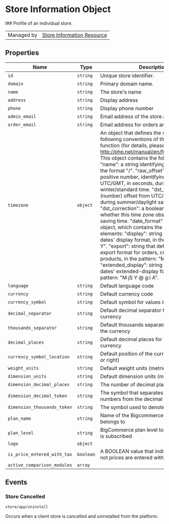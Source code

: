 # Store Information Object

I## Profile of an individual store.

|||
|---|---|
| Managed by | [Store Information Resource](/api/stores/v2/store_information)

## Properties

| Name | Type | Description |
| --- | --- | --- |
| `id` | `string` | Unique store identifier. |
| `domain` | `string` | Primary domain name. |
| `name` | `string` | The store's name |
| `address` | `string` | Display address |
| `phone` | `string` | Display phone number |
| `admin_email` | `string` | Email address of the store administrator |
| `order_email` | `string` | Email address for orders and fulfillment |
| `timezone` | `object` | An object that defines the store's time zone, following conventions of the PHP \"date\" function (for details, please see: http://php.net/manual/en/function.date.php). This object contains the following elements: \"name\": a string identifying the time zone, in the format \"<Continent-name>/<City-name>\". \"raw_offset\": a negative or positive number, identifying the offset from UTC/GMT, in seconds, during winter/standard time. \"dst_offset\": -/+ (number) offset from UTC/GMT, in seconds, during summer/daylight saving time. \"dst_correction\": a boolean indicating whether this time zone observes daylight saving time. \"date_format\" is a nested object, which contains the following internal elements: \"display\": string that defines dates' display format, in the pattern: \"M jS Y\". \"export\": string that defines the CSV export format for orders, customers, and products, in the pattern: \"M jS Y\". \"extended_display\": string that defines dates' extended-display format, in the pattern: \"M jS Y @ g:i A\". |
| `language` | `string` | Default language code |
| `currency` | `string` | Default currency code |
| `currency_symbol` | `string` | Default symbol for values in the currency |
| `decimal_separator` | `string` | Default decimal separator for values in the currency |
| `thousands_separator` | `string` | Default thousands separator for values in the currency |
| `decimal_places` | `string` | Default decimal places for values in the currency |
| `currency_symbol_location` | `string` | Default position of the currency symbol (left or right) |
| `weight_units` | `string` | Default weight units (metric or imperial) |
| `dimension_units` | `string` | Default dimension units (metric or imperial) |
| `dimension_decimal_places` | `string` | The number of decimal places |
| `dimension_decimal_token` | `string` | The symbol that separates the whole numbers from the decimal points |
| `dimension_thousands_token` | `string` | The symbol used to denote thousands |
| `plan_name` | `string` | Name of the Bigcommerce plan this store belongs to |
| `plan_level` | `string` | BigCommerce plan level to which this store is subscribed |
| `logo` | `object` |
| `is_price_entered_with_tax` | `boolean` | A BOOLEAN value that indicates whether or not prices are entered with tax |
| `active_comparison_modules` | `array` |

## Events

### Store Cancelled

```
store/app/uninstall
```

Occurs when a client store is cancelled and uninstalled from the platform.
